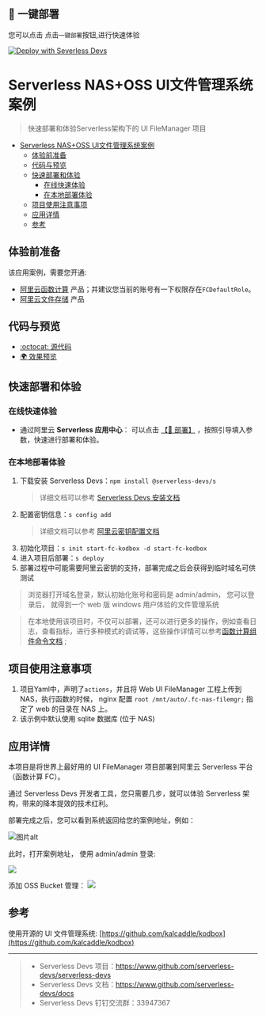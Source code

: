 ## 🚀 一键部署
您可以点击 点击`一键部署`按钮,进行快速体验

[![Deploy with Severless Devs](https://img.alicdn.com/imgextra/i1/O1CN01w5RFbX1v45s8TIXPz_!!6000000006118-55-tps-95-28.svg)](https://fcnext.console.aliyun.com/applications/create?template=start-fc-kodbox)

# Serverless NAS+OSS UI文件管理系统案例

> 快速部署和体验Serverless架构下的 UI FileManager 项目

- [Serverless NAS+OSS UI文件管理系统案例](#serverless-nasoss-ui文件管理系统案例)
  - [体验前准备](#体验前准备)
  - [代码与预览](#代码与预览)
  - [快速部署和体验](#快速部署和体验)
    - [在线快速体验](#在线快速体验)
    - [在本地部署体验](#在本地部署体验)
  - [项目使用注意事项](#项目使用注意事项)
  - [应用详情](#应用详情)
  - [参考](#参考)

## 体验前准备

该应用案例，需要您开通:

- [阿里云函数计算](https://fcnext.console.aliyun.com/) 产品；并建议您当前的账号有一下权限存在`FCDefaultRole`。
- [阿里云文件存储](https://nasnext.console.aliyun.com/) 产品

## 代码与预览

- [:octocat: 源代码](https://github.com/devsapp/start-fc-kodbox/tree/main/src)
- [:earth_africa: 效果预览](https://img.alicdn.com/imgextra/i3/O1CN01WRjMv428OKNAu7gjq_!!6000000007922-2-tps-1733-1007.png)

## 快速部署和体验
### 在线快速体验

- 通过阿里云 **Serverless 应用中心**： 可以点击 [【🚀 部署】](https://fcnext.console.aliyun.com/applications/create?template=start-fc-kodbox) ，按照引导填入参数，快速进行部署和体验。

### 在本地部署体验

1. 下载安装 Serverless Devs：`npm install @serverless-devs/s` 
    > 详细文档可以参考 [Serverless Devs 安装文档](https://github.com/Serverless-Devs/Serverless-Devs/blob/master/docs/zh/install.md)
2. 配置密钥信息：`s config add`
    > 详细文档可以参考 [阿里云密钥配置文档](https://github.com/devsapp/fc/blob/main/docs/zh/config.md)
3. 初始化项目：`s init start-fc-kodbox -d start-fc-kodbox`
4. 进入项目后部署：`s deploy`
5. 部署过程中可能需要阿里云密钥的支持，部署完成之后会获得到临时域名可供测试

> 浏览器打开域名登录，默认初始化账号和密码是 admin/admin， 您可以登录后， 就得到一个 web 版 windows 用户体验的文件管理系统

> 在本地使用该项目时，不仅可以部署，还可以进行更多的操作，例如查看日志，查看指标，进行多种模式的调试等，这些操作详情可以参考[函数计算组件命令文档](https://github.com/devsapp/fc#%E6%96%87%E6%A1%A3%E7%9B%B8%E5%85%B3) ;

## 项目使用注意事项

1. 项目Yaml中，声明了`actions`，并且将 Web UI FileManager 工程上传到 NAS，执行函数的时候， nginx 配置 `root /mnt/auto/.fc-nas-filemgr;` 指定了 web 的目录在 NAS 上。
2. 该示例中默认使用 sqlite 数据库 (位于 NAS)

## 应用详情

本项目是将世界上最好用的 UI FileManager 项目部署到阿里云 Serverless 平台（函数计算 FC）。

通过 Serverless Devs 开发者工具，您只需要几步，就可以体验 Serverless 架构，带来的降本提效的技术红利。

部署完成之后，您可以看到系统返回给您的案例地址，例如：

![图片alt](https://img.alicdn.com/imgextra/i1/O1CN01FbMHNY1PvcSGTBzmB_!!6000000001903-2-tps-2520-920.png)

此时，打开案例地址， 使用 admin/admin 登录:

![](https://img.alicdn.com/imgextra/i3/O1CN01WRjMv428OKNAu7gjq_!!6000000007922-2-tps-1733-1007.png)

添加 OSS Bucket 管理：
![](https://img.alicdn.com/imgextra/i2/O1CN01e6dygX1znDLioRfQe_!!6000000006758-2-tps-1210-756.png)

## 参考
使用开源的 UI 文件管理系统: [https://github.com/kalcaddle/kodbox](https://github.com/kalcaddle/kodbox)

-----

> - Serverless Devs 项目：https://www.github.com/serverless-devs/serverless-devs   
> - Serverless Devs 文档：https://www.github.com/serverless-devs/docs   
> - Serverless Devs 钉钉交流群：33947367    
